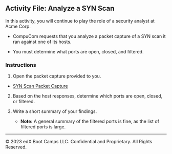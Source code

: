 ## Activity File: Analyze a SYN Scan

In this activity, you will continue to play the role of a security analyst at Acme Corp.

- CompuCom requests that you analyze a packet capture of a SYN scan it ran against one of its hosts. 

- You must determine what ports are open, closed, and filtered.

### Instructions
1. Open the packet capture provided to you.

- [SYN Scan Packet Capture](../../../Resources/synscan.pcapng)
   
2. Based on the host responses, determine which ports are open, closed, or filtered.
   
3. Write a short summary of your findings. 

   - **Note:** A general summary of the filtered ports is fine, as the list of filtered ports is large.

--- 
&copy; 2023 edX Boot Camps LLC. Confidential and Proprietary. All Rights Reserved.
